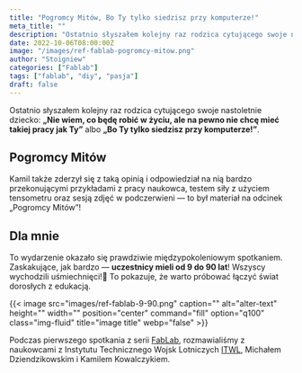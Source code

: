 ```yaml
---
title: "Pogromcy Mitów, Bo Ty tylko siedzisz przy komputerze!"
meta_title: ""
description: "Ostatnio słyszałem kolejny raz rodzica cytującego swoje nastoletnie dziecko: Nie wiem, co będę robić w życiu, ale na pewno nie chcę mieć takiej pracy jak Ty"
date: 2022-10-06T08:00:00Z
image: "/images/ref-fablab-pogromcy-mitow.png"
author: "Stoigniew"
categories: ["Fablab"]
tags: ["fablab", "diy", "pasja"]
draft: false
---
```


Ostatnio słyszałem kolejny raz rodzica cytującego swoje nastoletnie dziecko: **„Nie wiem, co będę robić w życiu, ale na pewno nie chcę mieć takiej pracy jak Ty”** albo **„Bo Ty tylko siedzisz przy komputerze!”**.

## Pogromcy Mitów

Kamil także zderzył się z taką opinią i odpowiedział na nią bardzo przekonującymi przykładami z pracy naukowca, testem siły z użyciem tensometru oraz sesją zdjęć w podczerwieni — to był materiał na odcinek „Pogromcy Mitów”!

## Dla mnie

To wydarzenie okazało się prawdziwie międzypokoleniowym spotkaniem. Zaskakujące, jak bardzo — **uczestnicy mieli od 9 do 90 lat**! Wszyscy wychodzili uśmiechnięci!🙂 To pokazuje, że warto próbować łączyć świat dorosłych z edukacją.

{{< image src="images/ref-fablab-9-90.png" caption="" alt="alter-text" height="" width="" position="center" command="fill" option="q100" class="img-fluid" title="image title"  webp="false" >}}

Podczas pierwszego spotkania z serii [FabLab](/d/fablab), rozmawialiśmy z naukowcami z Instytutu Technicznego Wojsk Lotniczych [ITWL](https://itwl.pl/), Michałem Dziendzikowskim i Kamilem Kowalczykiem.
